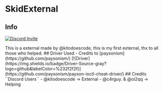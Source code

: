 # SkidExternal
## Info
<p>
  <a href="https://discord.gg/skidding"><img alt="Discord Invite" src="https://img.shields.io/badge/Discord-Join?color=235865F2&label=Discord&logo=discord"></a>
</p>
This is a external made by @kitodoescode, this is my first external, thx to all those who helped.
## Driver Used
- Credits to [paysonism](https://github.com/paysonism/)  
[![Driver](https://img.shields.io/badge/Driver-Source-gray?logo=github&labelColor=%232f2f2f)](https://github.com/paysonism/payson-ioctl-cheat-driver/)
## Credits
``Discord Users``
- @kitodoescode -> External
- @c4rguy. & @oi2qq -> Helping
